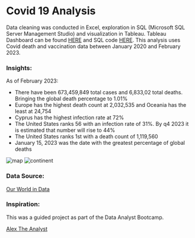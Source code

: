# Covid 19 Analysis 

Data cleaning was conducted in Excel, exploration in SQL (Microsoft SQL Server Management Studio) and visualization in Tableau. Tableau Dashboard can be found [HERE](https://public.tableau.com/app/profile/jacqueline.alsina/viz/Covid19Project_16783050797590/Dashboard2) and SQL code [HERE](https://github.com/JacquelineAlsi/PortfolioProjects/blob/main/Covid%2019%20Analysis/Covid%2019%20SQL.sql).
This analysis uses Covid death and vaccination data between January 2020 and February 2023. 

### Insights: 
As of February 2023: 
- There have been 673,459,849 total cases and 6,833,02 total deaths. Bringing the global death percentage to 1.01% 
- Europe has the highest death count at 2,032,535 and Oceania has the least at 24,754 
- Cyprus has the highest infection rate at 72% 
- The United States ranks 56 with an infection rate of 31%. By q4 2023 it is estimated that number will rise to 44%
- The United States ranks 1st with a death count of 1,119,560 
- January 15, 2023 was the date with the greatest percentage of global deaths 

![map](https://user-images.githubusercontent.com/126612115/234630441-436f6285-af33-4a9e-aaee-95423d55ed85.png)
![continent](https://user-images.githubusercontent.com/126612115/234630520-1096ab9a-13bb-40ea-a8e0-b7813a6ba95f.png)

### Data Source: 
[Our World in Data](https://ourworldindata.org/covid-deaths)
### Inspiration: 
This was a guided project as part of the Data Analyst Bootcamp.

[Alex The Analyst](https://public.tableau.com/app/profile/alexander.freberg/viz/CovidDashboardTutorial/Dashboard1)

